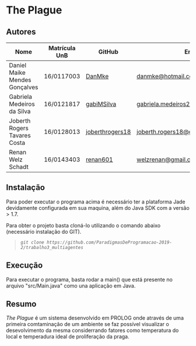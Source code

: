 # The Plague

## Autores

| Nome  | Matrícula UnB  | GitHub | Email |
|---|---|---|---|
| Daniel Maike Mendes Gonçalves  | 16/0117003  | [DanMke](https://github.com/DanMke) | danmke@hotmail.com |
| Gabriela Medeiros da Silva	  | 16/0121817 | [gabiMSilva](https://github.com/gabiMSilva) | gabriela.medeiros2010@hotmail.com.br |
| Joberth Rogers Tavares Costa	  | 16/0128013	  | [joberthrogers18](https://github.com/joberthrogers18) | joberth.rogers18@gmail.com |
| Renan Welz Schadt | 16/0143403  | [renan601](https://github.com/renan601) | welzrenan@gmail.com |

## Instalação

Para poder executar o programa acima é necessário ter a plataforma Jade devidamente configurada em sua maquina, além do Java SDK com a versão > 1.7.

Para obter o projeto basta cloná-lo utilizando o comando abaixo (necessário instalação do GIT).

> *``` git clone https://github.com/ParadigmasDeProgramacao-2019-2/trabalho3_multiagentes ```*

## Execução

Para executar o programa, basta rodar a main() que está presente no arquivo "src/Main.java" como una aplicação em Java.

## Resumo

_The Plague_ é um sistema desenvolvido em PROLOG onde através de uma primeira comtaminação de um ambiente se faz possível visualizar o desevolvimento da mesma considerrando fatores como temperatura do local e temperadura ideal de proliferação da praga.